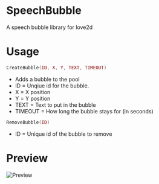 # SpeechBubble
A speech bubble library for love2d

# Usage
```lua
CreateBubble(ID, X, Y, TEXT, TIMEOUT)
```
* Adds a bubble to the pool
* ID = Unqiue id for the bubble.
* X = X position
* Y = Y position
* TEXT = Text to put in the bubble
* TIMEOUT = How long the bubble stays for (in seconds)

```lua
RemoveBubble(ID)
```
* ID = Unique id of the bubble to remove

# Preview
![Preview](http://i.imgur.com/tOTHmLp.png)
